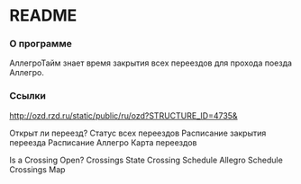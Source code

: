 # README #

### О программе ###

АллегроТайм знает время закрытия всех переездов для прохода поезда Аллегро.

### Ссылки

http://ozd.rzd.ru/static/public/ru/ozd?STRUCTURE_ID=4735&

Открыт ли переезд?
Статус всех переездов
Расписание закрытия переезда
Расписание Аллегро
Карта переездов

Is a Crossing Open?
Crossings State
Crossing Schedule
Allegro Schedule
Crossings Map
